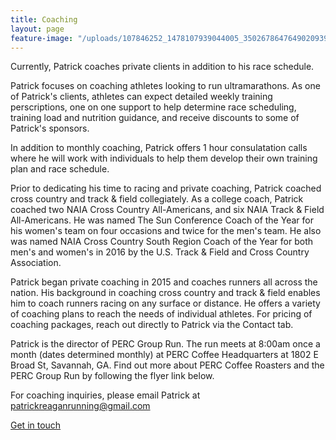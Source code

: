 ```yaml
---
title: Coaching
layout: page
feature-image: "/uploads/107846252_1478107939044005_3502678647649020939_o.jpg"
---
```


Currently, Patrick coaches private clients in addition to his race schedule.

Patrick focuses on coaching athletes looking to run ultramarathons. As one of Patrick's clients, athletes can expect detailed weekly training perscriptions, one on one support to help determine race scheduling, training load and nutrition guidance, and receive discounts to some of Patrick's sponsors.

In addition to monthly coaching, Patrick offers 1 hour consulatation calls where he will work with individuals to help them develop their own training plan and race schedule.

Prior to dedicating his time to racing and private coaching, Patrick coached cross country and track & field collegiately. As a college coach, Patrick coached two NAIA Cross Country All-Americans, and six NAIA Track & Field All-Americans. He was named The Sun Conference Coach of the Year for his women's team on four occasions and twice for the men's team. He also was named NAIA Cross Country South Region Coach of the Year for both men's and women's in 2016 by the U.S. Track & Field and Cross Country Association.

Patrick began private coaching in 2015 and coaches runners all across the nation. His background in coaching cross country and track & field enables him to coach runners racing on any surface or distance. He offers a variety of coaching plans to reach the needs of individual athletes. For pricing of coaching packages, reach out directly to Patrick via the Contact tab.

Patrick is the director of PERC Group Run. The run meets at 8:00am once a month (dates determined monthly) at PERC Coffee Headquarters at 1802 E Broad St, Savannah, GA. Find out more about PERC Coffee Roasters and the PERC Group Run by following the flyer link below.

For coaching inquiries, please email Patrick at patrickreaganrunning@gmail.com

<div class="width-s button large">
  <a href="mailto:patrickreaganrunning@gmail.com?subject=Coaching%20Inquiry">Get in touch</a>
</div>
